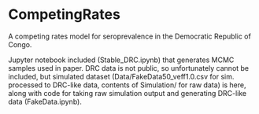 # CompetingRates
A competing rates model for seroprevalence in the Democratic Republic of Congo.

Jupyter notebook included (Stable_DRC.ipynb) that generates MCMC samples used in paper. DRC data is not public, so unfortunately cannot be included, but simulated dataset (Data/FakeData50_veff1.0.csv for sim. processed to DRC-like data, contents of Simulation/ for raw data) is here, along with code for taking raw simulation output and generating DRC-like data (FakeData.ipynb).
